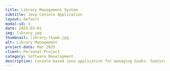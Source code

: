 ```yaml
---
title: Library Management System
subtitle: Java Console Application
layout: default
modal-id: 3
date: 2025-03-01
img: library.jpg
thumbnail: library-thumb.jpg
alt: Library Management
project-date: Mar 2025
client: Personal Project
category: Software Development
description: Console-based Java application for managing books. Features include adding, searching, lending, returning, and updating book status through an interactive menu system.
---
```

